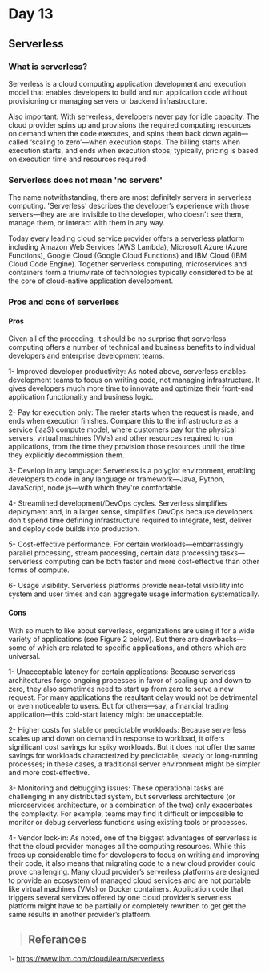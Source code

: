 # Day 13
## Serverless

### What is serverless?

Serverless is a cloud computing application development and execution model that enables developers to build and run application code without provisioning or managing servers or backend infrastructure.

Also important: With serverless, developers never pay for idle capacity. The cloud provider spins up and provisions the required computing resources on demand when the code executes, and spins them back down again—called ‘scaling to zero’—when execution stops. The billing starts when execution starts, and ends when execution stops; typically, pricing is based on execution time and resources required.

### Serverless does not mean 'no servers'

The name notwithstanding, there are most definitely servers in serverless computing. 'Serverless' describes the developer’s experience with those servers—they are are invisible to the developer, who doesn't see them, manage them, or interact with them in any way.

Today every leading cloud service provider offers a serverless platform including Amazon Web Services (AWS Lambda), Microsoft Azure (Azure Functions), Google Cloud (Google Cloud Functions) and IBM Cloud (IBM Cloud Code Engine). Together serverless computing, microservices and containers form a triumvirate of technologies typically considered to be at the core of cloud-native application development.

### Pros and cons of serverless

#### Pros

Given all of the preceding, it should be no surprise that serverless computing offers a number of technical and business benefits to individual developers and enterprise development teams.

1- Improved developer productivity: As noted above, serverless enables development teams to focus on writing code, not managing infrastructure. It gives developers much more time to innovate and optimize their front-end application functionality and business logic.

2- Pay for execution only: The meter starts when the request is made, and ends when execution finishes. Compare this to the infrastructure as a service (IaaS) compute model, where customers pay for the physical servers, virtual machines (VMs) and other resources required to run applications, from the time they provision those resources until the time they explicitly decommission them.

3- Develop in any language: Serverless is a polyglot environment, enabling developers to code in any language or framework—Java, Python, JavaScript, node.js—with which they're comfortable.

4- Streamlined development/DevOps cycles. Serverless simplifies deployment and, in a larger sense, simplifies DevOps because developers don't spend time defining infrastructure required to integrate, test, deliver and deploy code builds into production.

5- Cost-effective performance. For certain workloads—embarrassingly parallel processing, stream processing, certain data processing tasks—serverless computing can be both faster and more cost-effective than other forms of compute.

6- Usage visibility. Serverless platforms provide near-total visibility into system and user times and can aggregate usage information systematically.

#### Cons

With so much to like about serverless, organizations are using it for a wide variety of applications (see Figure 2 below). But there are drawbacks—some of which are related to specific applications, and others which are universal.

1- Unacceptable latency for certain applications: Because serverless architectures forgo ongoing processes in favor of scaling up and down to zero, they also sometimes need to start up from zero to serve a new request. For many applications the resultant delay would not be detrimental or even noticeable to users. But for others—say, a financial trading application—this cold-start latency might be unacceptable.

2- Higher costs for stable or predictable workloads: Because serverless scales up and down on demand in response to workload, it offers significant cost savings for spiky workloads. But it does not offer the same savings for workloads characterized by predictable, steady or long-running processes; in these cases, a traditional server environment might be simpler and more cost-effective.

3- Monitoring and debugging issues: These operational tasks are challenging in any distributed system, but serverless architecture (or microservices architecture, or a combination of the two) only exacerbates the complexity. For example, teams may find it difficult or impossible to monitor or debug serverless functions using existing tools or processes.

4- Vendor lock-in: As noted, one of the biggest advantages of serverless is that the cloud provider manages all the computing resources. While this frees up considerable time for developers to focus on writing and improving their code, it also means that migrating code to a new cloud provider could prove challenging. Many cloud provider’s serverless platforms are designed to provide an ecosystem of managed cloud services and are not portable like virtual machines (VMs) or Docker containers. Application code that triggers several services offered by one cloud provider’s serverless platform might have to be partially or completely rewritten to get get the same results in another provider’s platform.

> ## Referances

1- https://www.ibm.com/cloud/learn/serverless
